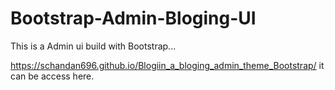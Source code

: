 # Bootstrap-Admin-Bloging-UI
This is a Admin ui build with Bootstrap...


https://schandan696.github.io/Blogiin_a_bloging_admin_theme_Bootstrap/
it can be access here.
